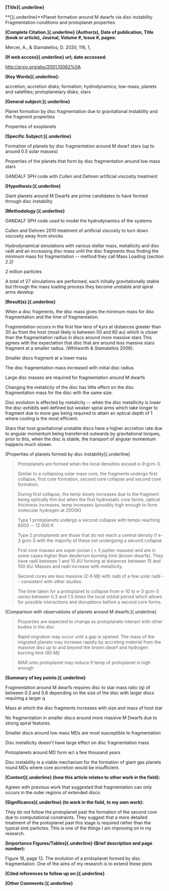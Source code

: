 **[Title]{.underline}**

**[﻿]{.underline}**Planet formation around M dwarfs via disc instability
Fragmentation conditions and protoplanet properties

**[Complete Citation.]{.underline} (Author(s), Date of publication,
Title (book or article), Journal, Volume #, Issue #, pages:**

Mercer, A., & Stamatellos, D. 2020, 116, 1,

**[If web access]{.underline} url; date accessed:**

<http://arxiv.org/abs/2001.10062%0A>

**[Key Words]{.underline}:**

accretion; accretion disks; formation; hydrodynamics; low-mass; planets
and satellites; protoplanetary disks; stars

**[General subject:]{.underline}**

Planet formation by disc fragmentation due to gravitational instability
and the fragment properties

Properties of exoplanets

**[Specific Subject:]{.underline}**

Formation of planets by disc fragmentation around M dwarf stars (up to
around 0.5 solar masses)

Properties of the planets that form by disc fragmentation around low
mass stars

GANDALF SPH code with Cullen and Dehnen artificial viscosity treatment

**[Hypothesis:]{.underline}**

Giant planets around M Dwarfs are prime candidates to have formed
through disc instability

**[Methodology:]{.underline}**

GANDALF SPH code used to model the hydrodynamics of the systems

Cullen and Dehnen 2010 treatment of artificial viscosity to turn down
viscosity away from shocks

Hydrodynamical simulations with various stellar mass, metallicity and
disc radii and an increasing disc mass until the disc fragments thus
finding the minimum mass for fragmentation -- method they call Mass
Loading (section 2.2)

2 million particles

A total of 27 simulations are performed, each initially gravitationally
stable but through the mass loading process they become unstable and
spiral arms develop

**[Result(s):]{.underline}**

When a disc fragments, the disc mass gives the minimum mass for disc
fragmentation and the time of fragmentation.

Fragmentation occurs in the first few tens of kyrs at distances greater
than 30 au from the host (most likely is between 50 and 60 au) which is
closer than the fragmentation radius in discs around more massive stars
This agrees with the expectation that disc that are around less massive
stars fragment at a smaller radius. (Whitworth & Stamatellos 2006).

Smaller discs fragment at a lower mass

The disc fragmentation mass increased with initial disc radius

Large disc masses are required for fragmentation around M dwarfs

Changing the metalicity of the disc has little effect on the disc
fragmentation mass for the disc with the same size.

Disc evolution is effected by metalicity -- when the disc metallicity is
lower the disc exhibits well defined but weaker spiral arms which take
longer to fragment due to more gas being required to attain an optical
depth of 1 where cooling is the most efficient.

Stars that host gravitational unstable discs have a higher accretion
rate due to angular momentum being transferred outwards by gravitational
torques, prior to this, when the disc is stable, the transport of
angular momentum happens much slower.

[Properties of planets formed by disc instability]{.underline}

> Protoplanets are formed when the local densities exceed e-9 gcm-3.
>
> Similar to a collapsing solar mass core, the fragments undergo first
> collapse, first core formation, second core collapse and second core
> formation.
>
> During first collapse, the temp slowly increases due to the fragment
> being optically thin but when the first hydrostatic core forms,
> optical thickness increases, temp increases (possibly high enough to
> form molecular hydrogen at 2000K)
>
> Type 1 protoplanets undergo a second collapse with temps reaching 6000
> -- 12 000 K
>
> Type 2 protoplanets are those that do not reach a central density if
> e-3 gcm-3 with the majority of these not undergoing a second collapse
>
> First core masses are super-jovian ( \> 5 jupiter masses) and are in
> some cases higher than deuterium burning limit (brown dwarfs). They
> have radii between 1 and 10 AU forming at distances between 15 and 100
> AU. Masses and radii increase with metallicity.
>
> Second cores are less massive (2-6 Mj) with radii of a few solar radii
> -- consistent with other studies.
>
> The time taken for a protoplanet to collapse from e-10 to e-3 gcm-3
> varies between 0.3 and 1.5 times the local orbital period which allows
> for possible interactions and disruptions before a second core forms.

[Comparison with observations of planets around M dwarfs:]{.underline}

> Properties are expected to change as protoplanets interact with other
> bodies in the disc
>
> Rapid migration may occur until a gap is opened. The mass of the
> migrated planets may increase rapidly by accreting material from the
> massive disc up to and beyond the brown dwarf and hydrogen burning
> limit (80 Mj)
>
> MAR onto protoplanet may reduce if temp of protoplanet is high enough

**[Summary of key points:]{.underline}**

Fragmentation around M dwarfs requires disc to star mass ratio (q) of
between 0.3 and 0.6 depending on the size of the disc with larger discs
requiring a larger q

Mass at which the disc fragments increases with size and mass of host
star

No fragmentation in smaller discs around more massive M Dwarfs due to
strong spiral features.

Smaller discs around low mass MDs are most susceptible to fragmentation

Disc metallicity doesn't have large effect on disc fragmentation mass

Protoplanets around MD form w/i a few thousand years

Disc instability is a viable mechanism for the formation of giant gas
planets round MDs where core accretion would be insufficient.

**[Context]{.underline} (how this article relates to other work in the
field):**

Agrees with previous work that suggested that fragmentation can only
occurs in the outer regions of extended discs.

**[Significance]{.underline} (to work in the field, to my own work):**

They do not follow the protoplanet past the formation of the second core
due to computational constraints. They suggest that a more detailed
treatment of the protoplanet past this stage is required rather than the
typical sink particles. This is one of the things I am improving on in
my research.

**[Importance Figures/Tables]{.underline} (Brief description and page
number):**

Figure 16, page 12. The evolution of a protoplanet formed by disc
fragmentation. One of the aims of my research is to extend these plots

**[Cited references to follow up on:]{.underline}**

**[Other Comments:]{.underline}**
